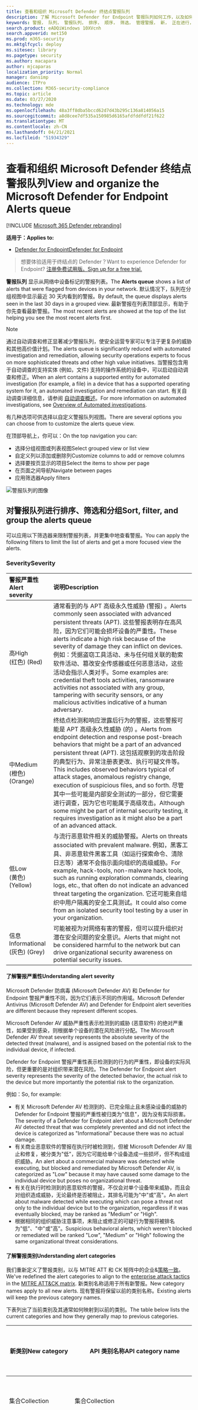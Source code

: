 ```yaml
---
title: 查看和组织 Microsoft Defender 终结点警报队列
description: 了解 Microsoft Defender for Endpoint 警报队列如何工作，以及如何对警报列表进行排序和筛选。
keywords: 警报， 队列， 警报队列， 排序， 顺序， 筛选， 管理警报， 新， 正在进行， 已解决， 最新， 队列中的时间， 严重性， 时间段， Microsoft 威胁专家警报
search.product: eADQiWindows 10XVcnh
search.appverid: met150
ms.prod: m365-security
ms.mktglfcycl: deploy
ms.sitesec: library
ms.pagetype: security
ms.author: macapara
author: mjcaparas
localization_priority: Normal
manager: dansimp
audience: ITPro
ms.collection: M365-security-compliance
ms.topic: article
ms.date: 03/27/2020
ms.technology: mde
ms.openlocfilehash: 48a3ff8dba5bccd62d7d43b295c136a814056a15
ms.sourcegitcommit: a8d8cee7df535a150985d6165afdfddfdf21f622
ms.translationtype: MT
ms.contentlocale: zh-CN
ms.lasthandoff: 04/21/2021
ms.locfileid: "51934329"
---
```

# <a name="view-and-organize-the-microsoft-defender-for-endpoint-alerts-queue"></a><span data-ttu-id="ba9ad-104">查看和组织 Microsoft Defender 终结点警报队列</span><span class="sxs-lookup"><span data-stu-id="ba9ad-104">View and organize the Microsoft Defender for Endpoint Alerts queue</span></span>

[!INCLUDE [Microsoft 365 Defender rebranding](../../includes/microsoft-defender.md)]

<span data-ttu-id="ba9ad-105">**适用于：**</span><span class="sxs-lookup"><span data-stu-id="ba9ad-105">**Applies to:**</span></span>
- [<span data-ttu-id="ba9ad-106">Defender for Endpoint</span><span class="sxs-lookup"><span data-stu-id="ba9ad-106">Defender for Endpoint</span></span>](https://go.microsoft.com/fwlink/?linkid=2154037)

><span data-ttu-id="ba9ad-107">想要体验适用于终结点的 Defender？</span><span class="sxs-lookup"><span data-stu-id="ba9ad-107">Want to experience Defender for Endpoint?</span></span> [<span data-ttu-id="ba9ad-108">注册免费试用版。</span><span class="sxs-lookup"><span data-stu-id="ba9ad-108">Sign up for a free trial.</span></span>](https://www.microsoft.com/microsoft-365/windows/microsoft-defender-atp?ocid=docs-wdatp-alertsq-abovefoldlink) 

<span data-ttu-id="ba9ad-109">**警报队列** 显示从网络中设备标记的警报列表。</span><span class="sxs-lookup"><span data-stu-id="ba9ad-109">The **Alerts queue** shows a list of alerts that were flagged from devices in your network.</span></span> <span data-ttu-id="ba9ad-110">默认情况下，队列在分组视图中显示最近 30 天内看到的警报。</span><span class="sxs-lookup"><span data-stu-id="ba9ad-110">By default, the queue displays alerts seen in the last 30 days in a grouped view.</span></span> <span data-ttu-id="ba9ad-111">最新警报在列表顶部显示，有助于你先查看最新警报。</span><span class="sxs-lookup"><span data-stu-id="ba9ad-111">The most recent alerts are showed at the top of the list helping you see the most recent alerts first.</span></span>

> [!NOTE]
> <span data-ttu-id="ba9ad-112">通过自动调查和修正显著减少警报队列，使安全运营专家可以专注于更复杂的威胁和其他高价值计划。</span><span class="sxs-lookup"><span data-stu-id="ba9ad-112">The alerts queue is significantly reduced with automated investigation and remediation, allowing security operations experts to focus on more sophisticated threats and other high value initiatives.</span></span> <span data-ttu-id="ba9ad-113">当警报包含用于自动调查的支持实体 (例如，文件) 支持的操作系统的设备中，可以启动自动调查和修正。</span><span class="sxs-lookup"><span data-stu-id="ba9ad-113">When an alert contains a supported entity for automated investigation (for example, a file) in a device that has a supported operating system for it, an automated investigation and remediation can start.</span></span> <span data-ttu-id="ba9ad-114">有关自动调查详细信息，请参阅 [自动调查概述](automated-investigations.md)。</span><span class="sxs-lookup"><span data-stu-id="ba9ad-114">For more information on automated investigations, see [Overview of Automated investigations](automated-investigations.md).</span></span>

<span data-ttu-id="ba9ad-115">有几种选项可供选择以自定义警报队列视图。</span><span class="sxs-lookup"><span data-stu-id="ba9ad-115">There are several options you can choose from to customize the alerts queue view.</span></span> 

<span data-ttu-id="ba9ad-116">在顶部导航上，你可以：</span><span class="sxs-lookup"><span data-stu-id="ba9ad-116">On the top navigation you can:</span></span>

- <span data-ttu-id="ba9ad-117">选择分组视图或列表视图</span><span class="sxs-lookup"><span data-stu-id="ba9ad-117">Select grouped view or list view</span></span>
- <span data-ttu-id="ba9ad-118">自定义列以添加或删除列</span><span class="sxs-lookup"><span data-stu-id="ba9ad-118">Customize columns to add or remove columns</span></span> 
- <span data-ttu-id="ba9ad-119">选择要按页显示的项目</span><span class="sxs-lookup"><span data-stu-id="ba9ad-119">Select the items to show per page</span></span>
- <span data-ttu-id="ba9ad-120">在页面之间导航</span><span class="sxs-lookup"><span data-stu-id="ba9ad-120">Navigate between pages</span></span>
- <span data-ttu-id="ba9ad-121">应用筛选器</span><span class="sxs-lookup"><span data-stu-id="ba9ad-121">Apply filters</span></span>

![警报队列的图像](images/alerts-queue-list.png)

## <a name="sort-filter-and-group-the-alerts-queue"></a><span data-ttu-id="ba9ad-123">对警报队列进行排序、筛选和分组</span><span class="sxs-lookup"><span data-stu-id="ba9ad-123">Sort, filter, and group the alerts queue</span></span>

<span data-ttu-id="ba9ad-124">可以应用以下筛选器来限制警报列表，并更集中地查看警报。</span><span class="sxs-lookup"><span data-stu-id="ba9ad-124">You can apply the following filters to limit the list of alerts and get a more focused view the alerts.</span></span>

### <a name="severity"></a><span data-ttu-id="ba9ad-125">Severity</span><span class="sxs-lookup"><span data-stu-id="ba9ad-125">Severity</span></span>

<span data-ttu-id="ba9ad-126">警报严重性</span><span class="sxs-lookup"><span data-stu-id="ba9ad-126">Alert severity</span></span> | <span data-ttu-id="ba9ad-127">说明</span><span class="sxs-lookup"><span data-stu-id="ba9ad-127">Description</span></span>
:---|:---
<span data-ttu-id="ba9ad-128">高</span><span class="sxs-lookup"><span data-stu-id="ba9ad-128">High</span></span> </br><span data-ttu-id="ba9ad-129"> (红色) </span><span class="sxs-lookup"><span data-stu-id="ba9ad-129">(Red)</span></span> | <span data-ttu-id="ba9ad-130">通常看到的与 APT 高级永久性威胁 (警报) 。</span><span class="sxs-lookup"><span data-stu-id="ba9ad-130">Alerts commonly seen associated with advanced persistent threats (APT).</span></span> <span data-ttu-id="ba9ad-131">这些警报表明存在高风险，因为它们可能会损坏设备的严重性。</span><span class="sxs-lookup"><span data-stu-id="ba9ad-131">These alerts indicate a high risk because of  the severity of damage they can inflict on devices.</span></span> <span data-ttu-id="ba9ad-132">例如：凭据盗窃工具活动、未与任何组关联的勒索软件活动、篡改安全传感器或任何恶意活动，这些活动会指示人类对手。</span><span class="sxs-lookup"><span data-stu-id="ba9ad-132">Some examples are: credential theft tools activities, ransomware activities not associated with any group, tampering with security sensors, or any malicious activities indicative of a human adversary.</span></span>
<span data-ttu-id="ba9ad-133">中</span><span class="sxs-lookup"><span data-stu-id="ba9ad-133">Medium</span></span> </br><span data-ttu-id="ba9ad-134"> (橙色) </span><span class="sxs-lookup"><span data-stu-id="ba9ad-134">(Orange)</span></span> | <span data-ttu-id="ba9ad-135">终结点检测和响应泄露后行为的警报，这些警报可能是 APT 高级永久性威胁 (的) 。</span><span class="sxs-lookup"><span data-stu-id="ba9ad-135">Alerts from endpoint detection and response post-breach behaviors that might be a part of an advanced persistent threat (APT).</span></span> <span data-ttu-id="ba9ad-136">这包括观察到的攻击阶段的典型行为、异常注册表更改、执行可疑文件等。</span><span class="sxs-lookup"><span data-stu-id="ba9ad-136">This includes observed behaviors typical of attack stages, anomalous registry change, execution of suspicious files, and so forth.</span></span> <span data-ttu-id="ba9ad-137">尽管其中一些可能是内部安全测试的一部分，但它需要进行调查，因为它也可能属于高级攻击。</span><span class="sxs-lookup"><span data-stu-id="ba9ad-137">Although some might be part of internal security testing, it requires investigation as it might also be a part of an advanced attack.</span></span>
<span data-ttu-id="ba9ad-138">低</span><span class="sxs-lookup"><span data-stu-id="ba9ad-138">Low</span></span> </br><span data-ttu-id="ba9ad-139"> (黄色) </span><span class="sxs-lookup"><span data-stu-id="ba9ad-139">(Yellow)</span></span> | <span data-ttu-id="ba9ad-140">与流行恶意软件相关的威胁警报。</span><span class="sxs-lookup"><span data-stu-id="ba9ad-140">Alerts on threats associated with prevalent malware.</span></span> <span data-ttu-id="ba9ad-141">例如，黑客工具、非恶意软件黑客工具（如运行探索命令、清除日志等）通常不会指示面向组织的高级威胁。</span><span class="sxs-lookup"><span data-stu-id="ba9ad-141">For example, hack-tools, non-malware hack tools, such as running exploration commands, clearing logs, etc., that often do not indicate an advanced threat targeting the organization.</span></span> <span data-ttu-id="ba9ad-142">它还可能来自组织中用户隔离的安全工具测试。</span><span class="sxs-lookup"><span data-stu-id="ba9ad-142">It could also come from an isolated security tool testing by a user in your organization.</span></span>
<span data-ttu-id="ba9ad-143">信息</span><span class="sxs-lookup"><span data-stu-id="ba9ad-143">Informational</span></span> </br><span data-ttu-id="ba9ad-144"> (灰色) </span><span class="sxs-lookup"><span data-stu-id="ba9ad-144">(Grey)</span></span> | <span data-ttu-id="ba9ad-145">可能被视为对网络有害的警报，但可以提升组织对潜在安全问题的安全意识。</span><span class="sxs-lookup"><span data-stu-id="ba9ad-145">Alerts that might not be considered harmful to the network but can drive organizational security awareness on potential security issues.</span></span>

#### <a name="understanding-alert-severity"></a><span data-ttu-id="ba9ad-146">了解警报严重性</span><span class="sxs-lookup"><span data-stu-id="ba9ad-146">Understanding alert severity</span></span>

<span data-ttu-id="ba9ad-147">Microsoft Defender 防病毒 (Microsoft Defender AV) 和 Defender for Endpoint 警报严重性不同，因为它们表示不同的作用域。</span><span class="sxs-lookup"><span data-stu-id="ba9ad-147">Microsoft Defender Antivirus (Microsoft Defender AV) and Defender for Endpoint alert severities are different because they represent different scopes.</span></span>

<span data-ttu-id="ba9ad-148">Microsoft Defender AV 威胁严重性表示检测到的威胁 (恶意软件) 的绝对严重性，如果受到感染，则根据单个设备的潜在风险进行分配。</span><span class="sxs-lookup"><span data-stu-id="ba9ad-148">The Microsoft Defender AV threat severity represents the absolute severity of the detected threat (malware), and is assigned based on the potential risk to the individual device, if infected.</span></span>

<span data-ttu-id="ba9ad-149">Defender for Endpoint 警报严重性表示检测到的行为的严重性，即设备的实际风险，但更重要的是对组织带来潜在风险。</span><span class="sxs-lookup"><span data-stu-id="ba9ad-149">The Defender for Endpoint alert severity represents the severity of the detected behavior, the actual risk to the device but more importantly the potential risk to the organization.</span></span>

<span data-ttu-id="ba9ad-150">例如：</span><span class="sxs-lookup"><span data-stu-id="ba9ad-150">So, for example:</span></span>

- <span data-ttu-id="ba9ad-151">有关 Microsoft Defender AV 检测到的、已完全阻止且未感染设备的威胁的 Defender for Endpoint 警报的严重性被归类为"信息"，因为没有实际损害。</span><span class="sxs-lookup"><span data-stu-id="ba9ad-151">The severity of a Defender for Endpoint alert about a Microsoft Defender AV detected threat that was completely prevented and did not infect the device is categorized as "Informational" because there was no actual damage.</span></span>
- <span data-ttu-id="ba9ad-152">有关商业恶意软件的警报在执行时被检测到，但被 Microsoft Defender AV 阻止和修复，被分类为"低"，因为它可能给单个设备造成一些损坏，但不构成组织威胁。</span><span class="sxs-lookup"><span data-stu-id="ba9ad-152">An alert about a commercial malware was detected while executing, but blocked and remediated by Microsoft Defender AV, is categorized as  "Low" because it may have caused some damage to the individual device but poses no organizational threat.</span></span>
- <span data-ttu-id="ba9ad-153">有关在执行时检测到的恶意软件的警报，不仅会对单个设备带来威胁，而且会对组织造成威胁，无论最终是否被阻止，其排名可能为"中"或"高"。</span><span class="sxs-lookup"><span data-stu-id="ba9ad-153">An alert about malware detected while executing which can pose a threat not only to the individual device but to the organization, regardless if it was eventually blocked, may be ranked as "Medium" or "High".</span></span>
- <span data-ttu-id="ba9ad-154">根据相同的组织威胁注意事项，未阻止或修正的可疑行为警报将被排名为"低"、"中"或"高"。</span><span class="sxs-lookup"><span data-stu-id="ba9ad-154">Suspicious behavioral alerts, which weren't blocked or remediated will be ranked "Low", "Medium" or "High" following the same organizational threat considerations.</span></span>

#### <a name="understanding-alert-categories"></a><span data-ttu-id="ba9ad-155">了解警报类别</span><span class="sxs-lookup"><span data-stu-id="ba9ad-155">Understanding alert categories</span></span>

<span data-ttu-id="ba9ad-156">我们重新定义了警报类别，以与 MITRE [](https://attack.mitre.org/tactics/enterprise/) ATT 和 CK 矩阵中的企业&[策略一致](https://attack.mitre.org/)。</span><span class="sxs-lookup"><span data-stu-id="ba9ad-156">We've redefined the alert categories to align to the [enterprise attack tactics](https://attack.mitre.org/tactics/enterprise/) in the [MITRE ATT&CK matrix](https://attack.mitre.org/).</span></span> <span data-ttu-id="ba9ad-157">新类别名称适用于所有新警报。</span><span class="sxs-lookup"><span data-stu-id="ba9ad-157">New category names apply to all new alerts.</span></span> <span data-ttu-id="ba9ad-158">现有警报将保留以前的类别名称。</span><span class="sxs-lookup"><span data-stu-id="ba9ad-158">Existing alerts will keep the previous category names.</span></span>

<span data-ttu-id="ba9ad-159">下表列出了当前类别及其通常如何映射到以前的类别。</span><span class="sxs-lookup"><span data-stu-id="ba9ad-159">The table below lists the current categories and how they generally map to previous categories.</span></span> 

| <span data-ttu-id="ba9ad-160">新类别</span><span class="sxs-lookup"><span data-stu-id="ba9ad-160">New   category</span></span>       | <span data-ttu-id="ba9ad-161">API 类别名称</span><span class="sxs-lookup"><span data-stu-id="ba9ad-161">API category name</span></span>   | <span data-ttu-id="ba9ad-162">检测到威胁活动或组件</span><span class="sxs-lookup"><span data-stu-id="ba9ad-162">Detected threat activity or   component</span></span>                                                                                                 |
|----------------------|---------------------|-----------------------------------------------------------------------------------------------------------------------------------------|
| <span data-ttu-id="ba9ad-163">集合</span><span class="sxs-lookup"><span data-stu-id="ba9ad-163">Collection</span></span>           | <span data-ttu-id="ba9ad-164">集合</span><span class="sxs-lookup"><span data-stu-id="ba9ad-164">Collection</span></span>          | <span data-ttu-id="ba9ad-165">定位和收集数据以用于筛选</span><span class="sxs-lookup"><span data-stu-id="ba9ad-165">Locating   and collecting data for exfiltration</span></span>                                                                                         |
| <span data-ttu-id="ba9ad-166">命令和控件</span><span class="sxs-lookup"><span data-stu-id="ba9ad-166">Command and control</span></span>  | <span data-ttu-id="ba9ad-167">CommandAndControl</span><span class="sxs-lookup"><span data-stu-id="ba9ad-167">CommandAndControl</span></span>   | <span data-ttu-id="ba9ad-168">连接到攻击者控制的网络基础结构以中继数据或接收命令</span><span class="sxs-lookup"><span data-stu-id="ba9ad-168">Connecting   to attacker-controlled network infrastructure to relay data or receive   commands</span></span>                                          |
| <span data-ttu-id="ba9ad-169">凭据访问</span><span class="sxs-lookup"><span data-stu-id="ba9ad-169">Credential access</span></span>    | <span data-ttu-id="ba9ad-170">CredentialAccess</span><span class="sxs-lookup"><span data-stu-id="ba9ad-170">CredentialAccess</span></span>    | <span data-ttu-id="ba9ad-171">获取有效凭据以扩展对网络中设备和其他资源的控制</span><span class="sxs-lookup"><span data-stu-id="ba9ad-171">Obtaining   valid credentials to extend control over devices and other resources in the   network</span></span>                                       |
| <span data-ttu-id="ba9ad-172">防御者</span><span class="sxs-lookup"><span data-stu-id="ba9ad-172">Defense evasion</span></span>      | <span data-ttu-id="ba9ad-173">DefenseEvasion</span><span class="sxs-lookup"><span data-stu-id="ba9ad-173">DefenseEvasion</span></span>      | <span data-ttu-id="ba9ad-174">例如，通过关闭安全应用、删除芯片和运行 rootkit 来避免安全控制</span><span class="sxs-lookup"><span data-stu-id="ba9ad-174">Avoiding security controls by, for example, turning off   security apps, deleting implants, and running rootkits</span></span>                        |
| <span data-ttu-id="ba9ad-175">Discovery</span><span class="sxs-lookup"><span data-stu-id="ba9ad-175">Discovery</span></span>            | <span data-ttu-id="ba9ad-176">Discovery</span><span class="sxs-lookup"><span data-stu-id="ba9ad-176">Discovery</span></span>           | <span data-ttu-id="ba9ad-177">收集有关重要设备和资源（如管理员计算机、域控制器和文件服务器）的信息</span><span class="sxs-lookup"><span data-stu-id="ba9ad-177">Gathering   information about important devices and resources, such as administrator   computers, domain controllers, and file servers</span></span>  |
| <span data-ttu-id="ba9ad-178">执行</span><span class="sxs-lookup"><span data-stu-id="ba9ad-178">Execution</span></span>            | <span data-ttu-id="ba9ad-179">执行</span><span class="sxs-lookup"><span data-stu-id="ba9ad-179">Execution</span></span>           | <span data-ttu-id="ba9ad-180">启动攻击者工具和恶意代码，包括 RAT 和后门</span><span class="sxs-lookup"><span data-stu-id="ba9ad-180">Launching   attacker tools and malicious code, including RATs and backdoors</span></span>                                                             |
| <span data-ttu-id="ba9ad-181">Exfiltration</span><span class="sxs-lookup"><span data-stu-id="ba9ad-181">Exfiltration</span></span>         | <span data-ttu-id="ba9ad-182">Exfiltration</span><span class="sxs-lookup"><span data-stu-id="ba9ad-182">Exfiltration</span></span>        | <span data-ttu-id="ba9ad-183">将数据从网络提取到外部攻击者控制的位置</span><span class="sxs-lookup"><span data-stu-id="ba9ad-183">Extracting   data from the network to an external, attacker-controlled location</span></span>                                                         |
| <span data-ttu-id="ba9ad-184">攻击</span><span class="sxs-lookup"><span data-stu-id="ba9ad-184">Exploit</span></span>              | <span data-ttu-id="ba9ad-185">攻击</span><span class="sxs-lookup"><span data-stu-id="ba9ad-185">Exploit</span></span>             | <span data-ttu-id="ba9ad-186">攻击代码和可能的利用活动</span><span class="sxs-lookup"><span data-stu-id="ba9ad-186">Exploit   code and possible exploitation activity</span></span>                                                                                       |
| <span data-ttu-id="ba9ad-187">初始访问</span><span class="sxs-lookup"><span data-stu-id="ba9ad-187">Initial access</span></span>       | <span data-ttu-id="ba9ad-188">InitialAccess</span><span class="sxs-lookup"><span data-stu-id="ba9ad-188">InitialAccess</span></span>       | <span data-ttu-id="ba9ad-189">获取目标网络的初始条目，通常涉及密码猜测、攻击或钓鱼电子邮件</span><span class="sxs-lookup"><span data-stu-id="ba9ad-189">Gaining   initial entry to the target network, usually involving password-guessing,   exploits, or phishing emails</span></span>                      |
| <span data-ttu-id="ba9ad-190">横向移动</span><span class="sxs-lookup"><span data-stu-id="ba9ad-190">Lateral movement</span></span>     | <span data-ttu-id="ba9ad-191">LateralMovement</span><span class="sxs-lookup"><span data-stu-id="ba9ad-191">LateralMovement</span></span>     | <span data-ttu-id="ba9ad-192">在目标网络中设备之间移动以到达关键资源或获取网络持久性</span><span class="sxs-lookup"><span data-stu-id="ba9ad-192">Moving   between devices in the target network to reach critical resources or gain   network persistence</span></span>                                |
| <span data-ttu-id="ba9ad-193">恶意软件</span><span class="sxs-lookup"><span data-stu-id="ba9ad-193">Malware</span></span>              | <span data-ttu-id="ba9ad-194">恶意软件</span><span class="sxs-lookup"><span data-stu-id="ba9ad-194">Malware</span></span>             | <span data-ttu-id="ba9ad-195">后门、特洛伊木马和其他类型的恶意代码</span><span class="sxs-lookup"><span data-stu-id="ba9ad-195">Backdoors,   trojans, and other types of malicious code</span></span>                                                                                 |
| <span data-ttu-id="ba9ad-196">持久性</span><span class="sxs-lookup"><span data-stu-id="ba9ad-196">Persistence</span></span>          | <span data-ttu-id="ba9ad-197">持久性</span><span class="sxs-lookup"><span data-stu-id="ba9ad-197">Persistence</span></span>         | <span data-ttu-id="ba9ad-198">创建自动启动扩展点 (ASP) 以保持活动状态并自系统重启后继续运行</span><span class="sxs-lookup"><span data-stu-id="ba9ad-198">Creating   autostart extensibility points (ASEPs) to remain active and survive system   restarts</span></span>                                        |
| <span data-ttu-id="ba9ad-199">特权提升</span><span class="sxs-lookup"><span data-stu-id="ba9ad-199">Privilege escalation</span></span> | <span data-ttu-id="ba9ad-200">PrivilegeEscalation</span><span class="sxs-lookup"><span data-stu-id="ba9ad-200">PrivilegeEscalation</span></span> | <span data-ttu-id="ba9ad-201">在特权进程或帐户上下文中运行代码，以获取更高权限级别的代码</span><span class="sxs-lookup"><span data-stu-id="ba9ad-201">Obtaining   higher permission levels for code by running it in the context of a   privileged process or account</span></span>                         |
| <span data-ttu-id="ba9ad-202">勒索软件</span><span class="sxs-lookup"><span data-stu-id="ba9ad-202">Ransomware</span></span>           | <span data-ttu-id="ba9ad-203">勒索软件</span><span class="sxs-lookup"><span data-stu-id="ba9ad-203">Ransomware</span></span>          | <span data-ttu-id="ba9ad-204">加密文件和扩展付款以还原访问权限的恶意软件</span><span class="sxs-lookup"><span data-stu-id="ba9ad-204">Malware   that encrypts files and extorts payment to restore access</span></span>                                                                     |
| <span data-ttu-id="ba9ad-205">可疑活动</span><span class="sxs-lookup"><span data-stu-id="ba9ad-205">Suspicious activity</span></span>  | <span data-ttu-id="ba9ad-206">SuspiciousActivity</span><span class="sxs-lookup"><span data-stu-id="ba9ad-206">SuspiciousActivity</span></span>  | <span data-ttu-id="ba9ad-207">可能是恶意软件活动或攻击一部分的非典型活动</span><span class="sxs-lookup"><span data-stu-id="ba9ad-207">Atypical   activity that could be malware activity or part of an attack</span></span>                                                                 |
| <span data-ttu-id="ba9ad-208">不需要的软件</span><span class="sxs-lookup"><span data-stu-id="ba9ad-208">Unwanted software</span></span>    | <span data-ttu-id="ba9ad-209">UnwantedSoftware</span><span class="sxs-lookup"><span data-stu-id="ba9ad-209">UnwantedSoftware</span></span>    | <span data-ttu-id="ba9ad-210">影响工作效率和用户体验的低信誉应用和应用;检测到 PUA 中可能不需要 (应用程序) </span><span class="sxs-lookup"><span data-stu-id="ba9ad-210">Low-reputation   apps and apps that impact productivity and the user experience; detected as   potentially unwanted applications (PUAs)</span></span> |

### <a name="status"></a><span data-ttu-id="ba9ad-211">状态</span><span class="sxs-lookup"><span data-stu-id="ba9ad-211">Status</span></span>

<span data-ttu-id="ba9ad-212">可以选择根据警报的状态限制警报列表。</span><span class="sxs-lookup"><span data-stu-id="ba9ad-212">You can choose to limit the list of alerts based on their status.</span></span>

### <a name="investigation-state"></a><span data-ttu-id="ba9ad-213">调查状态</span><span class="sxs-lookup"><span data-stu-id="ba9ad-213">Investigation state</span></span>

<span data-ttu-id="ba9ad-214">对应于自动调查状态。</span><span class="sxs-lookup"><span data-stu-id="ba9ad-214">Corresponds to the automated investigation state.</span></span>

### <a name="category"></a><span data-ttu-id="ba9ad-215">类别</span><span class="sxs-lookup"><span data-stu-id="ba9ad-215">Category</span></span>

<span data-ttu-id="ba9ad-216">你可以选择筛选队列以显示特定类型的恶意活动。</span><span class="sxs-lookup"><span data-stu-id="ba9ad-216">You can choose to filter the queue to display specific types of malicious activity.</span></span>

### <a name="assigned-to"></a><span data-ttu-id="ba9ad-217">分配到</span><span class="sxs-lookup"><span data-stu-id="ba9ad-217">Assigned to</span></span>

<span data-ttu-id="ba9ad-218">你可以选择显示分配给你的警报还是自动显示。</span><span class="sxs-lookup"><span data-stu-id="ba9ad-218">You can choose between showing alerts that are assigned to you or automation.</span></span>

### <a name="detection-source"></a><span data-ttu-id="ba9ad-219">检测源</span><span class="sxs-lookup"><span data-stu-id="ba9ad-219">Detection source</span></span>

<span data-ttu-id="ba9ad-220">选择触发警报检测的源。</span><span class="sxs-lookup"><span data-stu-id="ba9ad-220">Select the source that triggered the alert detection.</span></span> <span data-ttu-id="ba9ad-221">Microsoft 威胁专家预览参与者现在可以筛选和查看来自新威胁专家托管的搜寻服务的检测。</span><span class="sxs-lookup"><span data-stu-id="ba9ad-221">Microsoft Threat Experts preview participants can now filter and see detections from the new threat experts-managed hunting service.</span></span>

>[!NOTE]
><span data-ttu-id="ba9ad-222">防病毒筛选器仅在设备将 Microsoft Defender 防病毒用作默认的反恶意软件实时保护产品时显示。</span><span class="sxs-lookup"><span data-stu-id="ba9ad-222">The Antivirus filter will only appear if devices are using Microsoft Defender Antivirus as the default real-time protection antimalware product.</span></span>

| <span data-ttu-id="ba9ad-223">检测源</span><span class="sxs-lookup"><span data-stu-id="ba9ad-223">Detection source</span></span>                  | <span data-ttu-id="ba9ad-224">API 值</span><span class="sxs-lookup"><span data-stu-id="ba9ad-224">API value</span></span>                  |
|-----------------------------------|----------------------------|
| <span data-ttu-id="ba9ad-225">第三方传感器</span><span class="sxs-lookup"><span data-stu-id="ba9ad-225">3rd party sensors</span></span>                 | <span data-ttu-id="ba9ad-226">ThirdPartySensors</span><span class="sxs-lookup"><span data-stu-id="ba9ad-226">ThirdPartySensors</span></span>          |
| <span data-ttu-id="ba9ad-227">防病毒</span><span class="sxs-lookup"><span data-stu-id="ba9ad-227">Antivirus</span></span>                         | <span data-ttu-id="ba9ad-228">WindowsDefenderAv</span><span class="sxs-lookup"><span data-stu-id="ba9ad-228">WindowsDefenderAv</span></span>          |
| <span data-ttu-id="ba9ad-229">自动调查</span><span class="sxs-lookup"><span data-stu-id="ba9ad-229">Automated investigation</span></span>           | <span data-ttu-id="ba9ad-230">AutomatedInvestigation</span><span class="sxs-lookup"><span data-stu-id="ba9ad-230">AutomatedInvestigation</span></span>     |
| <span data-ttu-id="ba9ad-231">自定义检测</span><span class="sxs-lookup"><span data-stu-id="ba9ad-231">Custom detection</span></span>                  | <span data-ttu-id="ba9ad-232">CustomDetection</span><span class="sxs-lookup"><span data-stu-id="ba9ad-232">CustomDetection</span></span>            |
| <span data-ttu-id="ba9ad-233">自定义 TI</span><span class="sxs-lookup"><span data-stu-id="ba9ad-233">Custom TI</span></span>                         | <span data-ttu-id="ba9ad-234">CustomerTI</span><span class="sxs-lookup"><span data-stu-id="ba9ad-234">CustomerTI</span></span>                 |
| <span data-ttu-id="ba9ad-235">EDR</span><span class="sxs-lookup"><span data-stu-id="ba9ad-235">EDR</span></span>                               | <span data-ttu-id="ba9ad-236">WindowsDefenderAtp</span><span class="sxs-lookup"><span data-stu-id="ba9ad-236">WindowsDefenderAtp</span></span>         |
| <span data-ttu-id="ba9ad-237">Microsoft 365 Defender</span><span class="sxs-lookup"><span data-stu-id="ba9ad-237">Microsoft 365 Defender</span></span>            | <span data-ttu-id="ba9ad-238">MTP</span><span class="sxs-lookup"><span data-stu-id="ba9ad-238">MTP</span></span>                        |
| <span data-ttu-id="ba9ad-239">Microsoft Defender for Office 365</span><span class="sxs-lookup"><span data-stu-id="ba9ad-239">Microsoft Defender for Office 365</span></span> | <span data-ttu-id="ba9ad-240">OfficeATP</span><span class="sxs-lookup"><span data-stu-id="ba9ad-240">OfficeATP</span></span>                  |
| <span data-ttu-id="ba9ad-241">Microsoft 威胁专家</span><span class="sxs-lookup"><span data-stu-id="ba9ad-241">Microsoft Threat Experts</span></span>          | <span data-ttu-id="ba9ad-242">ThreatExperts</span><span class="sxs-lookup"><span data-stu-id="ba9ad-242">ThreatExperts</span></span>              |
| <span data-ttu-id="ba9ad-243">SmartScreen</span><span class="sxs-lookup"><span data-stu-id="ba9ad-243">SmartScreen</span></span>                       | <span data-ttu-id="ba9ad-244">WindowsDefenderSmartScreen</span><span class="sxs-lookup"><span data-stu-id="ba9ad-244">WindowsDefenderSmartScreen</span></span> |

### <a name="os-platform"></a><span data-ttu-id="ba9ad-245">操作系统平台</span><span class="sxs-lookup"><span data-stu-id="ba9ad-245">OS platform</span></span>

<span data-ttu-id="ba9ad-246">通过选择你感兴趣的操作系统平台来限制警报队列视图。</span><span class="sxs-lookup"><span data-stu-id="ba9ad-246">Limit the alerts queue view by selecting the OS platform that you're interested in investigating.</span></span>

### <a name="device-group"></a><span data-ttu-id="ba9ad-247">设备组</span><span class="sxs-lookup"><span data-stu-id="ba9ad-247">Device group</span></span>

<span data-ttu-id="ba9ad-248">如果你有对检查感兴趣的特定设备组，可以选择这些组来限制警报队列视图。</span><span class="sxs-lookup"><span data-stu-id="ba9ad-248">If you have specific device groups that you're interested in checking, you can select the groups to limit the alerts queue view.</span></span> 

### <a name="associated-threat"></a><span data-ttu-id="ba9ad-249">关联威胁</span><span class="sxs-lookup"><span data-stu-id="ba9ad-249">Associated threat</span></span>

<span data-ttu-id="ba9ad-250">使用此筛选器专注于与高配置文件威胁相关的警报。</span><span class="sxs-lookup"><span data-stu-id="ba9ad-250">Use this filter to focus on alerts that are related to high profile threats.</span></span> <span data-ttu-id="ba9ad-251">你可以查看威胁分析中的高配置文件威胁 [的完整列表](threat-analytics.md)。</span><span class="sxs-lookup"><span data-stu-id="ba9ad-251">You can see the full list of high-profile threats in [Threat analytics](threat-analytics.md).</span></span>

## <a name="related-topics"></a><span data-ttu-id="ba9ad-252">相关主题</span><span class="sxs-lookup"><span data-stu-id="ba9ad-252">Related topics</span></span>

- [<span data-ttu-id="ba9ad-253">管理 Microsoft Defender for Endpoint 警报</span><span class="sxs-lookup"><span data-stu-id="ba9ad-253">Manage Microsoft Defender for Endpoint alerts</span></span>](manage-alerts.md)
- [<span data-ttu-id="ba9ad-254">调查 Microsoft Defender for Endpoint 警报</span><span class="sxs-lookup"><span data-stu-id="ba9ad-254">Investigate Microsoft Defender for Endpoint alerts</span></span>](investigate-alerts.md)
- [<span data-ttu-id="ba9ad-255">调查与 Microsoft Defender for Endpoint 警报关联的文件</span><span class="sxs-lookup"><span data-stu-id="ba9ad-255">Investigate a file associated with a Microsoft Defender for Endpoint alert</span></span>](investigate-files.md)
- [<span data-ttu-id="ba9ad-256">调查 Microsoft Defender 终结点设备列表中的设备</span><span class="sxs-lookup"><span data-stu-id="ba9ad-256">Investigate devices in the Microsoft Defender for Endpoint Devices list</span></span>](investigate-machines.md)
- [<span data-ttu-id="ba9ad-257">调查与 Microsoft Defender for Endpoint 警报关联的 IP 地址</span><span class="sxs-lookup"><span data-stu-id="ba9ad-257">Investigate an IP address associated with a Microsoft Defender for Endpoint alert</span></span>](investigate-ip.md)
- [<span data-ttu-id="ba9ad-258">调查与 Microsoft Defender for Endpoint 警报关联的域</span><span class="sxs-lookup"><span data-stu-id="ba9ad-258">Investigate a domain associated with a Microsoft Defender for Endpoint alert</span></span>](investigate-domain.md)
- [<span data-ttu-id="ba9ad-259">调查 Microsoft Defender for Endpoint 中的用户帐户</span><span class="sxs-lookup"><span data-stu-id="ba9ad-259">Investigate a user account in Microsoft Defender for Endpoint</span></span>](investigate-user.md)
